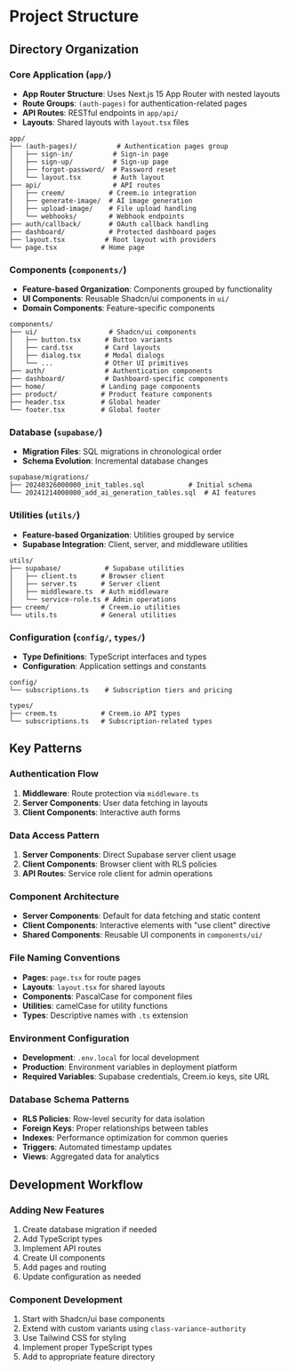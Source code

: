 # Project Structure

## Directory Organization

### Core Application (`app/`)
- **App Router Structure**: Uses Next.js 15 App Router with nested layouts
- **Route Groups**: `(auth-pages)` for authentication-related pages
- **API Routes**: RESTful endpoints in `app/api/`
- **Layouts**: Shared layouts with `layout.tsx` files

```
app/
├── (auth-pages)/          # Authentication pages group
│   ├── sign-in/          # Sign-in page
│   ├── sign-up/          # Sign-up page
│   ├── forgot-password/  # Password reset
│   └── layout.tsx        # Auth layout
├── api/                  # API routes
│   ├── creem/           # Creem.io integration
│   ├── generate-image/  # AI image generation
│   ├── upload-image/    # File upload handling
│   └── webhooks/        # Webhook endpoints
├── auth/callback/       # OAuth callback handling
├── dashboard/           # Protected dashboard pages
├── layout.tsx          # Root layout with providers
└── page.tsx           # Home page
```

### Components (`components/`)
- **Feature-based Organization**: Components grouped by functionality
- **UI Components**: Reusable Shadcn/ui components in `ui/`
- **Domain Components**: Feature-specific components

```
components/
├── ui/                  # Shadcn/ui components
│   ├── button.tsx      # Button variants
│   ├── card.tsx        # Card layouts
│   ├── dialog.tsx      # Modal dialogs
│   └── ...             # Other UI primitives
├── auth/               # Authentication components
├── dashboard/          # Dashboard-specific components
├── home/              # Landing page components
├── product/           # Product feature components
├── header.tsx         # Global header
└── footer.tsx         # Global footer
```

### Database (`supabase/`)
- **Migration Files**: SQL migrations in chronological order
- **Schema Evolution**: Incremental database changes

```
supabase/migrations/
├── 20240326000000_init_tables.sql           # Initial schema
└── 20241214000000_add_ai_generation_tables.sql  # AI features
```

### Utilities (`utils/`)
- **Feature-based Organization**: Utilities grouped by service
- **Supabase Integration**: Client, server, and middleware utilities

```
utils/
├── supabase/           # Supabase utilities
│   ├── client.ts      # Browser client
│   ├── server.ts      # Server client
│   ├── middleware.ts  # Auth middleware
│   └── service-role.ts # Admin operations
├── creem/             # Creem.io utilities
└── utils.ts           # General utilities
```

### Configuration (`config/`, `types/`)
- **Type Definitions**: TypeScript interfaces and types
- **Configuration**: Application settings and constants

```
config/
└── subscriptions.ts    # Subscription tiers and pricing

types/
├── creem.ts           # Creem.io API types
└── subscriptions.ts   # Subscription-related types
```

## Key Patterns

### Authentication Flow
1. **Middleware**: Route protection via `middleware.ts`
2. **Server Components**: User data fetching in layouts
3. **Client Components**: Interactive auth forms

### Data Access Pattern
1. **Server Components**: Direct Supabase server client usage
2. **Client Components**: Browser client with RLS policies
3. **API Routes**: Service role client for admin operations

### Component Architecture
- **Server Components**: Default for data fetching and static content
- **Client Components**: Interactive elements with "use client" directive
- **Shared Components**: Reusable UI components in `components/ui/`

### File Naming Conventions
- **Pages**: `page.tsx` for route pages
- **Layouts**: `layout.tsx` for shared layouts
- **Components**: PascalCase for component files
- **Utilities**: camelCase for utility functions
- **Types**: Descriptive names with `.ts` extension

### Environment Configuration
- **Development**: `.env.local` for local development
- **Production**: Environment variables in deployment platform
- **Required Variables**: Supabase credentials, Creem.io keys, site URL

### Database Schema Patterns
- **RLS Policies**: Row-level security for data isolation
- **Foreign Keys**: Proper relationships between tables
- **Indexes**: Performance optimization for common queries
- **Triggers**: Automated timestamp updates
- **Views**: Aggregated data for analytics

## Development Workflow

### Adding New Features
1. Create database migration if needed
2. Add TypeScript types
3. Implement API routes
4. Create UI components
5. Add pages and routing
6. Update configuration as needed

### Component Development
1. Start with Shadcn/ui base components
2. Extend with custom variants using `class-variance-authority`
3. Use Tailwind CSS for styling
4. Implement proper TypeScript types
5. Add to appropriate feature directory